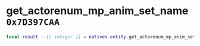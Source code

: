 # get_actorenum_mp_anim_set_name `0x7D397CAA`

```lua
local result --[[ integer ]] = natives.entity.get_actorenum_mp_anim_set_name(_unk0 --[[ integer ]])
```